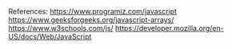 References:
https://www.programiz.com/javascript
https://www.geeksforgeeks.org/javascript-arrays/
https://www.w3schools.com/js/
https://developer.mozilla.org/en-US/docs/Web/JavaScript

